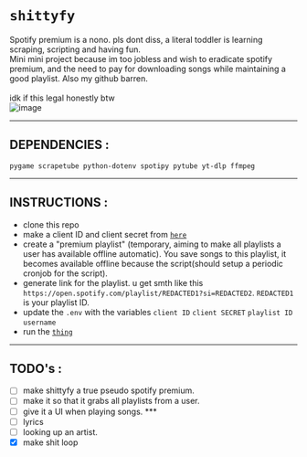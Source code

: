 # `shittyfy`
Spotify premium is a nono. pls dont diss, a literal toddler is learning scraping, scripting and having fun. \
Mini mini project because im too jobless and wish to eradicate spotify premium, and the need to pay for downloading songs while maintaining a good playlist.
Also my github barren.<br><br>
idk if this legal honestly btw<br>
![image](https://github.com/user-attachments/assets/4afda5b1-12a8-442e-a44c-757ffcf17e8a)

***
## DEPENDENCIES : 
```
pygame scrapetube python-dotenv spotipy pytube yt-dlp ffmpeg
```
***
## INSTRUCTIONS :
- clone this repo
- make a client ID and client secret from <a href="https://developer.spotify.com/dashboard">`here`</a>
- create a "premium playlist" (temporary, aiming to make all playlists a user has available offline automatic). You save songs to this playlist, it becomes available offline because the script(should setup a periodic cronjob for the script).
- generate link for the playlist. u get smth like this `https://open.spotify.com/playlist/REDACTED1?si=REDACTED2`. `REDACTED1` is your playlist ID.
- update the `.env` with the variables `client ID` `client SECRET` `playlist ID` `username`
- run the <a href="https://github.com/IC3lemon/shittyfy/blob/main/main.py">`thing`</a>
***
## TODO's :
- [ ] make shittyfy a true pseudo spotify premium. 
- [ ] make it so that it grabs all playlists from a user. 
- [ ] give it a UI when playing songs. *** 
- [ ] lyrics 
- [ ] looking up an artist.
- [x] make shit loop

